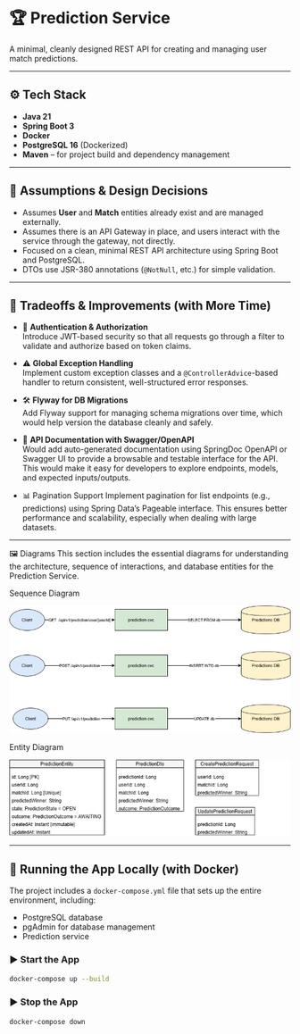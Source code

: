 # 🏆 Prediction Service

A minimal, cleanly designed REST API for creating and managing user match predictions.

---

## ⚙️ Tech Stack

- **Java 21**
- **Spring Boot 3**
- **Docker**
- **PostgreSQL 16** (Dockerized)
- **Maven** – for project build and dependency management

---

## 📌 Assumptions & Design Decisions

- Assumes **User** and **Match** entities already exist and are managed externally.
- Assumes there is an API Gateway in place, and users interact with the service through the gateway, not directly.
- Focused on a clean, minimal REST API architecture using Spring Boot and PostgreSQL.
- DTOs use JSR-380 annotations (`@NotNull`, etc.) for simple validation.
---

## 🔁 Tradeoffs & Improvements (with More Time)

- 🔐 **Authentication & Authorization**  
  Introduce JWT-based security so that all requests go through a filter to validate and authorize based on token claims.

- ⚠️ **Global Exception Handling**  
  Implement custom exception classes and a `@ControllerAdvice`-based handler to return consistent, well-structured error responses.

- 🛠️ **Flyway for DB Migrations**  
  Add Flyway support for managing schema migrations over time, which would help version the database cleanly and safely.

- 📘 **API Documentation with Swagger/OpenAPI**  
  Would add auto-generated documentation using SpringDoc OpenAPI or Swagger UI to provide a browsable and testable interface for the API. This would make it easy for developers to explore endpoints, models, and expected inputs/outputs.

- 📊 Pagination Support Implement pagination for list endpoints (e.g., predictions) using Spring Data’s Pageable interface. This ensures better performance and scalability, especially when dealing with large datasets.
---

🖼️ Diagrams
This section includes the essential diagrams for understanding the architecture, sequence of interactions, and database entities for the Prediction Service.

Sequence Diagram

![Sequence Diagram: : Client to Prediction Service Flow](sequence_flow.drawio.png)

Entity Diagram

![Entity Diagram](entity_diagram.drawio.png)

---

## 🚀 Running the App Locally (with Docker)

The project includes a `docker-compose.yml` file that sets up the entire environment, including:

- PostgreSQL database
- pgAdmin for database management
- Prediction service

### ▶️ Start the App

```bash
docker-compose up --build
```

### ▶️ Stop the App

```bash
docker-compose down
```